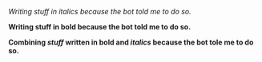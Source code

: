 *Writing stuff in italics because the bot told me to do so.*

**Writing stuff in bold because the bot told me to do so.**

**Combining *stuff* written in bold and *italics* because the bot tole me to do so.**
